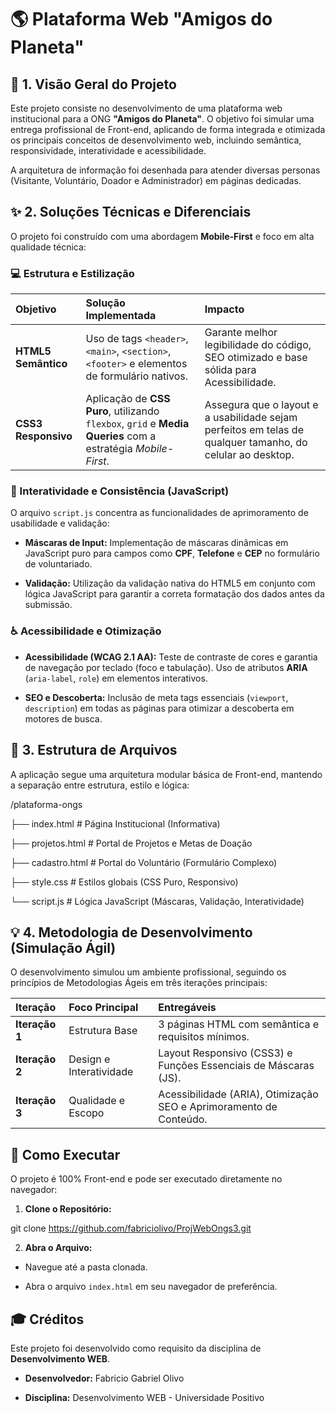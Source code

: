# 🌎 Plataforma Web "Amigos do Planeta"

## 📝 1. Visão Geral do Projeto

Este projeto consiste no desenvolvimento de uma plataforma web institucional para a ONG **"Amigos do Planeta"**. O objetivo foi simular uma entrega profissional de Front-end, aplicando de forma integrada e otimizada os principais conceitos de desenvolvimento web, incluindo semântica, responsividade, interatividade e acessibilidade.

A arquitetura de informação foi desenhada para atender diversas personas (Visitante, Voluntário, Doador e Administrador) em páginas dedicadas.

## ✨ 2. Soluções Técnicas e Diferenciais

O projeto foi construído com uma abordagem **Mobile-First** e foco em alta qualidade técnica:

### 💻 Estrutura e Estilização

| Objetivo | Solução Implementada | Impacto |
| :--- | :--- | :--- |
| **HTML5 Semântico** | Uso de tags `<header>`, `<main>`, `<section>`, `<footer>` e elementos de formulário nativos. | Garante melhor legibilidade do código, SEO otimizado e base sólida para Acessibilidade. |
| **CSS3 Responsivo** | Aplicação de **CSS Puro**, utilizando `flexbox`, `grid` e **Media Queries** com a estratégia *Mobile-First*. | Assegura que o layout e a usabilidade sejam perfeitos em telas de qualquer tamanho, do celular ao desktop. |

### 🚀 Interatividade e Consistência (JavaScript)

O arquivo `script.js` concentra as funcionalidades de aprimoramento de usabilidade e validação:

* **Máscaras de Input:** Implementação de máscaras dinâmicas em JavaScript puro para campos como **CPF**, **Telefone** e **CEP** no formulário de voluntariado.

* **Validação:** Utilização da validação nativa do HTML5 em conjunto com lógica JavaScript para garantir a correta formatação dos dados antes da submissão.

### ♿ Acessibilidade e Otimização

* **Acessibilidade (WCAG 2.1 AA):** Teste de contraste de cores e garantia de navegação por teclado (foco e tabulação). Uso de atributos **ARIA** (`aria-label`, `role`) em elementos interativos.

* **SEO e Descoberta:** Inclusão de meta tags essenciais (`viewport`, `description`) em todas as páginas para otimizar a descoberta em motores de busca.

## 📂 3. Estrutura de Arquivos

A aplicação segue uma arquitetura modular básica de Front-end, mantendo a separação entre estrutura, estilo e lógica:

/plataforma-ongs 

├── index.html # Página Institucional (Informativa) 

├── projetos.html # Portal de Projetos e Metas de Doação 

├── cadastro.html # Portal do Voluntário (Formulário Complexo) 

├── style.css # Estilos globais (CSS Puro, Responsivo) 

└── script.js # Lógica JavaScript (Máscaras, Validação, Interatividade)

## 💡 4. Metodologia de Desenvolvimento (Simulação Ágil)

O desenvolvimento simulou um ambiente profissional, seguindo os princípios de Metodologias Ágeis em três iterações principais:

| Iteração | Foco Principal | Entregáveis |
| :--- | :--- | :--- |
| **Iteração 1** | Estrutura Base | 3 páginas HTML com semântica e requisitos mínimos. |
| **Iteração 2** | Design e Interatividade | Layout Responsivo (CSS3) e Funções Essenciais de Máscaras (JS). |
| **Iteração 3** | Qualidade e Escopo | Acessibilidade (ARIA), Otimização SEO e Aprimoramento de Conteúdo. |

## 🏃 Como Executar

O projeto é 100% Front-end e pode ser executado diretamente no navegador:

1. **Clone o Repositório:**

git clone https://github.com/fabriciolivo/ProjWebOngs3.git


2. **Abra o Arquivo:**

* Navegue até a pasta clonada.

* Abra o arquivo `index.html` em seu navegador de preferência.

## 🎓 Créditos

Este projeto foi desenvolvido como requisito da disciplina de **Desenvolvimento WEB**.

* **Desenvolvedor:** Fabricio Gabriel Olivo

* **Disciplina:** Desenvolvimento WEB - Universidade Positivo
